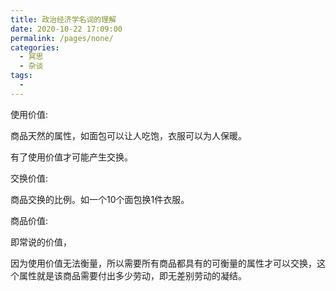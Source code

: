 ```yaml
---
title: 政治经济学名词的理解
date: 2020-10-22 17:09:00
permalink: /pages/none/
categories: 
  - 冥思
  - 杂谈
tags: 
  - 
---
```

使用价值:

商品天然的属性，如面包可以让人吃饱，衣服可以为人保暖。

有了使用价值才可能产生交换。

交换价值:

商品交换的比例。如一个10个面包换1件衣服。

商品价值:

即常说的价值，

因为使用价值无法衡量，所以需要所有商品都具有的可衡量的属性才可以交换，这个属性就是该商品需要付出多少劳动，即无差别劳动的凝结。
